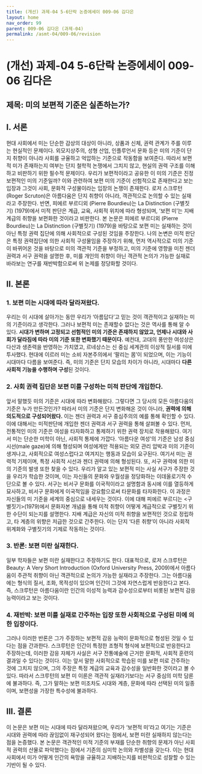 ```yaml
---
title: (개선) 과제-04 5-6단락 논증에세이 009-06 김다은
layout: home
nav_order: 99
parent: 009-06 김다은 (과제-04)
permalink: /asmt-04/009-06/revision
---
```


# (개선) 과제-04 5-6단락 논증에세이 009-06 김다은 

## 제목: 미의 보편적 기준은 실존하는가?

## I. 서론

현대 사회에서 미는 단순한 감상의 대상이 아니라, 상품과 신체, 권력 관계가 주를 이루는 현실적인 문제이다. 외모지상주의, 성형 산업, 인플루언서 문화 등은 미의 기준이 단지 취향이 아니라 사회를 규율하고 억압하는 기준으로 작동함을 보여준다. 따라서 보편적 미가 존재하는지 여부는 단지 철학적 논쟁에서 그치지 않고, 현실의 권력 구조를 이해하고 비판하기 위한 필수적 문제이다. 우리가 보편적이라고 공유한 이 미의 기준은 진정 보편적인 미의 기준일까? 이와 관련하여 
보편 미의 기준이 선험적으로 존재한다고 보는 입장과 그것이 사회, 문화적 구성물이라는 입장의 논쟁이 존재한다. 로저 스크루턴 (Roger Scruton)은 아름다움은 단지 취향이 아니라, 객관적으로 논의할 수 있는 실재라고 주장한다. 반면, 피에르 부르디외 (Pierre Bourdieu)는 La Distinction (구별짓기) (1979)에서 미적 판단은 계급, 교육, 사회적 위치에 따라 형성되며, ‘보편 미’는 지배계급의 취향을 보편화한 것이라고 비판한다. 본 논문은 피에르 부르디외 (Pierre Bourdieu)는 La Distinction (구별짓기) (1979)을 바탕으로 보편 미는 실재하는 것이 아닌 특정 권력 집단에 의해 사회적으로 구성된 것임을 주장한다. 나의 논변은 미적 판단은 특정 권력집단에 의한 사회적 구성물임을 주장하기 위해, 먼저 역사적으로 미의 기준이 바뀌어온 것을 바탕으로 미의 객관적 기준을 부정하고, 미의 기준에 영향을 미친 젠더 권력과 서구 권력을 설명한 후, 미를 개인의 취향이 아닌 객관적 논의가 가능한 실재로 바라보는 연구를 재반박함으로써 위 논제를 정당화할 것이다. 

## II. 본론

### 1.  보편 미는 시대에 따라 달라져왔다. 

우리는 이 시대에 살아가는 동안 우리가 ‘아름답다’고 믿는 것이 객관적이고 실재하는 미의 기준이라고 생각한다. 그러나 보편적 미는 존재할수 없다는 것은 역사를 통해 알 수 있다. **시대가 변하며 고정되고 선험적인 미의 기준은 존재하지 않았고, 언제나 시대와 사회가 달라짐에 따라 미의 기준 또한 변화했기 때문이다.** 예컨대, 고대의 풍만한 여성상은 다산과 생존력을 반영하는 가치였고, 르네상스는 신 중심 세계관의 이상적 질서를 미에 투사했다. 현대에 이르러 미는 소비 자본주의에서 ‘팔리는 몸’이 되었으며, 이는 기능이 시대마다 다름을 보여준다. 즉, 미의 기준은 단지 모습의 차이가 아니라, 시대마다 **다른 사회적 기능을 수행하며 구성**된 것이다.

### 2. 사회 권력 집단은 보편 미를 구성하는 미적 판단에 개입한다.

앞서 말했듯 미의 기준은 시대에 따라 변화해왔다. 그렇다면 그 당시의 모든 아름다움의 기준은 누가 만든것인가? 따라서 미의 기준은 단지 변화해온 것이 아니라, **권력에 의해 의도적으로 구성되어왔다.** 이는 젠더 권력과 서구 중심주의의 예를 통해 확인할 수 있다.
이에 대해서는 미적판단에 개입한 젠더 권력과 서구 권력을 통해 살펴볼 수 있다. 먼저, 전통적인 미의 기준은 여성을 타자화하고 통제하기 위한 권력 장치로 작용해왔다. 여기서 미는 단순한 미학이 아닌, 사회적 통제에 가깝다. ‘아름다운 여성’의 기준은 남성 중심 시선(male gaze)에 의해 형성되며 여성에게만 적용되는 외모 관리 압박과 미의 기준이 생겨나고, 사회적으로 여성스럽다고 여겨지는 행동과 모습이 요구된다. 여기서 미는 권력적 기제이며, 특정 사회적 시선과 젠더 권력에 의해 형성된다. 또, 서구 권력에 의한 미의 기준의 발생 또한 찾을 수 있다. 우리가 알고 있는 보편적 미는 사실 서구가 주장한 것을 우리가 학습한 것이며, 이는 자신들의 문화와 우월성을 정당화하는 이데올로기적 수단으로 볼 수 있다. 서구는 비서구 문화를 이국적이라고 설명함과 동시에 이를 열등하게 묘사하고, 비서구 문화에게 이국적임을 강요함으로써 타문화를 타자화한다. 이 과정은 자신들의 미 기준을 세계의 중심으로 내세우는 것이다. 이에 대해 피에르 부르디는 <구별짓기>(1979)에서 문화자본 개념을 통해 미적 취향이 어떻게 계급적으로 구별짓기 위한 수단이 되는지를 설명한다. 지배 계급은 자신의 미적 취향을 보편적인 것으로 정립하고, 타 계층의 위향은 저급한 것으로 간주한다. 이는 단지 ‘다른 취향’이 아니라 사회적 위계화와 구별짓기의 기제로 작동하는 것이다.

### 3. 반론: 보편 미란 실재한다. 

일부 학자들은 보편 미란 실재한다고 주장하기도 한다. 대표적으로, 로저 스크루턴은 Beauty: A Very Short Introduction (Oxford University Press, 2009)에서 아름다움이 주관적 취향이 아닌 객관적으로 논의가 가능한 실재라고 주장한다. 그는 아름다움에는 형식의 질서, 조화, 목적성이 있으며 인간이 그것에 자연스럽게 반응한다고 본다. 즉, 스크루턴은 아름다움이란 인간의 이성적 능력과 감수성으로부터 비롯된 보편적 감응 능력이라고 보는 것이다. 

### 4. 재반박: 보편 미를 실재로 간주하는 입장 또한 사회적으로 구성된 미에 의한 입장이다. 

그러나 이러한 반론은 그가 주장하는 보편적 감응 능력이 문화적으로 형성된 것일 수 있다는 점을 간과한다. 스크루턴은 인간이 특정한 조형적 형식에 보편적으로 반응한다고 주장하는데, 이러한 감응 자체가 사실은 서구 전통예술에 근거한 문화적, 사회적 훈련의 결과일 수 있다는 것이다. 이는 앞서 말한 사회적으로 학습된 미를 보편 미로 간주하는 것에 그치지 않으며, 그의 주장은 특정 계급의 교육과 감수성을 일반화한 것이라고 볼 수 있다. 따라서 스크루턴의 보편 미 이론은 객관적 실재라기보다는 서구 중심의 미학 담론에 불과하다. 즉, 그가 말하는 보편 미조차도 시대와 계층, 문화에 따라 선택된 미의 일종이며, 보편성을 가장한 특수성에 불과하다.

## III. 결론

이 논문은 보편 미는 시대에 따라 달라져왔으며, 우리가 ‘보편적 미’라고 여기는 기준은 시대와 권력에 따라 끊임없이 재구성되어 왔다는 점에서, 보편 미란 실재하지 않는다는 점을 논증했다. 본 논문은 객관적인 미적 기준의 부재를 단순한 취향의 문제가 아닌 사회적 권력의 산물로 파악했다는 점에서 기존의 심미학 논의와 차별성을 갖는다. 이는 현대 사회에서 미가 어떻게 인간의 욕망을 규율하고 지배하는지를 비판적으로 성찰할 수 있는 기반이 될 수 있다. 